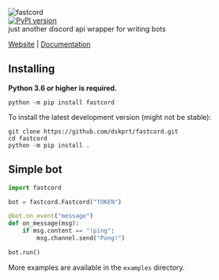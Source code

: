 ![fastcord](../assets/logo.png?raw=true)  
[![PyPI version](https://badge.fury.io/py/fastcord.svg)](https://badge.fury.io/py/fastcord)  
just another discord api wrapper for writing bots

[Website](https://dskprt.github.io/fastcord) | [Documentation](https://github.com/dskprt/fastcord/wiki/Documentation)

## Installing  
**Python 3.6 or higher is required.**
```
python -m pip install fastcord
```
To install the latest development version (might not be stable):
```
git clone https://github.com/dskprt/fastcord.git
cd fastcord
python -m pip install .
```


## Simple bot
```python
import fastcord

bot = fastcord.Fastcord("TOKEN")

@bot.on_event("message")
def on_message(msg):
    if msg.content == "!ping":
        msg.channel.send("Pong!")

bot.run()
```
More examples are available in the `examples` directory.
